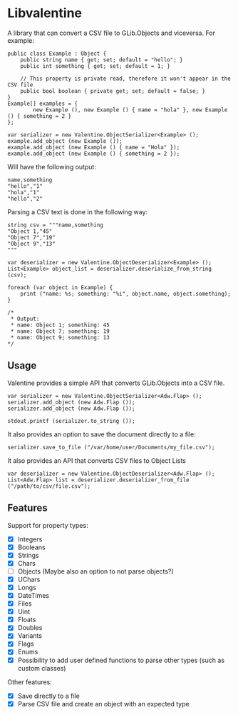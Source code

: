 # Libvalentine

A library that can convert a CSV file to GLib.Objects and viceversa. For example:

```vala
public class Example : Object {
    public string name { get; set; default = "hello"; }
    public int something { get; set; default = 1; }
    
    // This property is private read, therefore it won't appear in the CSV file
    public bool boolean { private get; set; default = false; }
}
Example[] examples = {
        new Example (), new Example () { name = "hola" }, new Example () { something = 2 }
};

var serializer = new Valentine.ObjectSerializer<Example> ();
example.add_object (new Example ());
example.add_object (new Example () { name = "Hola" });
example.add_object (new Example () { something = 2 });
```

Will have the following output:

```csv
name,something
"hello","1"
"hola","1"
"hello","2"
```

Parsing a CSV text is done in the following way:

```vala
string csv = """name,something
"Object 1,"45"
"Object 7","19"
"Object 9","13"
"""

var deserializer = new Valentine.ObjectDeserializer<Example> ();
List<Example> object_list = deserializer.deserialize_from_string (csv);

foreach (var object in Example) {
    print ("name: %s; something: "%i", object.name, object.something);
}

/*
 * Output:
 * name: Object 1; something: 45
 * name: Object 7; something: 19
 * name: Object 9; something: 13
*/
```

## Usage

Valentine provides a simple API that converts GLib.Objects into a CSV file.

```vala
var serializer = new Valentine.ObjectSerializer<Adw.Flap> ();
serializer.add_object (new Adw.Flap ());
serializer.add_object (new Adw.Flap ());

stdout.printf (serializer.to_string ());
```

It also provides an option to save the document directly to a file:
```vala
serializer.save_to_file ("/var/home/user/Documents/my_file.csv");
```

It also provides an API that converts CSV files to Object Lists

```vala
var deserializer = new Valentine.ObjectDeserializer<Adw.Flap> ();
List<Adw.Flap> list = deserializer.deserializer_from_file ("/path/to/csv/file.csv");
```

## Features

Support for property types:

- [x] Integers
- [x] Booleans
- [x] Strings
- [x] Chars
- [ ] Objects (Maybe also an option to not parse objects?)
- [x] UChars
- [x] Longs
- [X] DateTimes
- [x] Files
- [x] Uint
- [x] Floats
- [x] Doubles
- [X] Variants
- [x] Flags
- [x] Enums
- [x] Possibility to add user defined functions to parse other types (such as custom classes)

Other features:

- [x] Save directly to a file
- [x] Parse CSV file and create an object with an expected type
